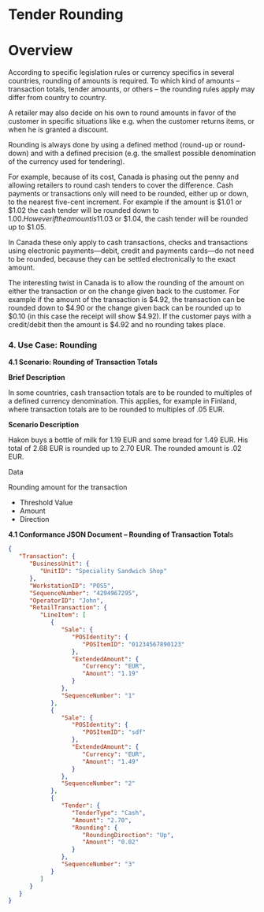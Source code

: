 # Tender Rounding

# Overview

According to specific legislation rules or currency specifics in several countries, rounding of amounts is required. To which kind of amounts – transaction totals, tender amounts, or others – the rounding rules apply may differ from country to country.

A retailer may also decide on his own to round amounts in favor of the customer in specific situations like e.g. when the customer returns items, or when he is granted a discount.

Rounding is always done by using a defined method (round-up or round-down) and with a defined precision (e.g. the smallest possible denomination of the currency used for tendering).

For example, because of its cost, Canada is phasing out the penny and allowing retailers to round cash tenders to cover the difference. Cash payments or transactions only will need to be rounded, either up or down, to the nearest five-cent increment. For example if the amount is $1.01 or $1.02 the cash tender will be rounded down to $1.00. However if the amount is 1$1.03 or $1.04, the cash tender will be rounded up to $1.05.

In Canada these only apply to cash transactions, checks and transactions using electronic payments—debit, credit and payments cards—do not need to be rounded, because they can be settled electronically to the exact amount.

The interesting twist in Canada is to allow the rounding of the amount on either the transaction or on the change given back to the customer. For example if the amount of the transaction is $4.92, the transaction can be rounded down to $4.90 or the change given back can be rounded up to $0.10 (in this case the receipt will show $4.92). If the customer pays with a credit/debit then the amount is $4.92 and no rounding takes place.

 

### **4. Use Case: Rounding**

**4.1 Scenario: Rounding of Transaction Totals**

**Brief Description**

In some countries, cash transaction totals are to be rounded to multiples of a defined currency denomination. This applies, for example in Finland, where transaction totals are to be rounded to multiples of .05 EUR.

**Scenario Description**

Hakon buys a bottle of milk for 1.19 EUR and some bread for 1.49 EUR. His total of 2.68 EUR is rounded up to 2.70 EUR. The rounded amount is .02 EUR.

Data

Rounding amount for the transaction

- Threshold Value
- Amount
- Direction

**4.1 Conformance JSON Document – Rounding of Transaction Total**s

```json
{
   "Transaction": {
      "BusinessUnit": {
         "UnitID": "Speciality Sandwich Shop"
      },
      "WorkstationID": "POS5",
      "SequenceNumber": "4294967295",
      "OperatorID": "John",
      "RetailTransaction": {
         "LineItem": [
            {
               "Sale": {
                  "POSIdentity": {
                     "POSItemID": "01234567890123"
                  },
                  "ExtendedAmount": {
                     "Currency": "EUR",
                     "Amount": "1.19"
                  }
               },
               "SequenceNumber": "1"
            },
            {
               "Sale": {
                  "POSIdentity": {
                     "POSItemID": "sdf"
                  },
                  "ExtendedAmount": {
                     "Currency": "EUR",
                     "Amount": "1.49"
                  }
               },
               "SequenceNumber": "2"
            },
            {
               "Tender": {
                  "TenderType": "Cash",
                  "Amount": "2.70",
                  "Rounding": {
                     "RoundingDirection": "Up",
                     "Amount": "0.02"
                  }
               },
               "SequenceNumber": "3"
            }
         ]
      }
   }
}
```

